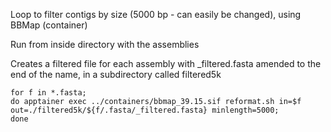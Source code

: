 Loop to filter contigs by size (5000 bp - can easily be changed), using BBMap (container)

Run from inside directory with the assemblies

Creates a filtered file for each assembly with _filtered.fasta amended to the end of the name, in a subdirectory called filtered5k

```
for f in *.fasta;
do apptainer exec ../containers/bbmap_39.15.sif reformat.sh in=$f out=./filtered5k/${f/.fasta/_filtered.fasta} minlength=5000;
done
```

